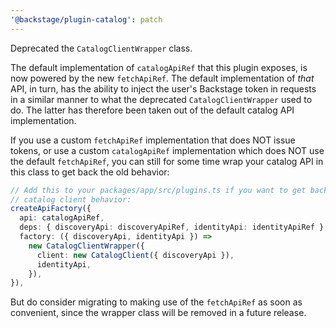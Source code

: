 ```yaml
---
'@backstage/plugin-catalog': patch
---
```


Deprecated the `CatalogClientWrapper` class.

The default implementation of `catalogApiRef` that this plugin exposes, is now powered by the new `fetchApiRef`. The default implementation of _that_ API, in turn, has the ability to inject the user's Backstage token in requests in a similar manner to what the deprecated `CatalogClientWrapper` used to do. The latter has therefore been taken out of the default catalog API implementation.

If you use a custom `fetchApiRef` implementation that does NOT issue tokens, or use a custom `catalogApiRef` implementation which does NOT use the default `fetchApiRef`, you can still for some time wrap your catalog API in this class to get back the old behavior:

```ts
// Add this to your packages/app/src/plugins.ts if you want to get back the old
// catalog client behavior:
createApiFactory({
  api: catalogApiRef,
  deps: { discoveryApi: discoveryApiRef, identityApi: identityApiRef },
  factory: ({ discoveryApi, identityApi }) =>
    new CatalogClientWrapper({
      client: new CatalogClient({ discoveryApi }),
      identityApi,
    }),
}),
```

But do consider migrating to making use of the `fetchApiRef` as soon as convenient, since the wrapper class will be removed in a future release.
